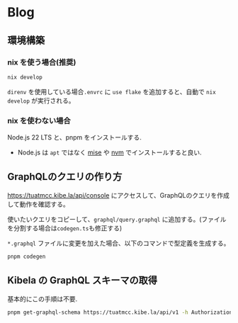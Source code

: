 # Blog

## 環境構築

### nix を使う場合(推奨)

```sh
nix develop
```

`direnv` を使用している場合`.envrc` に `use flake` を追加すると、自動で `nix develop` が実行される。

### nix を使わない場合

Node.js 22 LTS と、pnpm をインストールする.

- Node.js は `apt` ではなく [mise](https://mise.jdx.dev/getting-started.html) や [nvm](https://github.com/nvm-sh/nvm) でインストールすると良い.

## GraphQLのクエリの作り方

<https://tuatmcc.kibe.la/api/console> にアクセスして、GraphQLのクエリを作成して動作を確認する。

使いたいクエリをコピーして、`graphql/query.graphql` に追加する。(ファイルを分割する場合は`codegen.ts`も修正する)

`*.graphql` ファイルに変更を加えた場合、以下のコマンドで型定義を生成する。

```sh
pnpm codegen
```

## Kibela の GraphQL スキーマの取得

基本的にこの手順は不要.

```sh
pnpm get-graphql-schema https://tuatmcc.kibe.la/api/v1 -h Authorization="Bearer <access_token>" > graphql/schema.graphql
```
